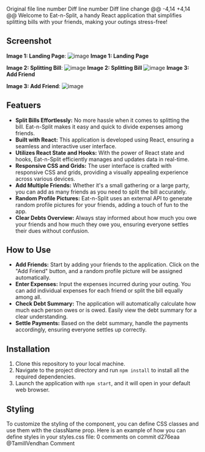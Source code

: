 
Original file line number 	Diff line number 	Diff line change
@@ -4,14 +4,14 @@
Welcome to Eat-n-Split, a handy React application that simplifies splitting bills with your friends, making your outings stress-free!

## Screenshot

**Image 1: Landing Page**:
![image](https://github.com/anshumansinha18/Eat-N-Split/assets/39727166/3ac3ec6a-a22b-4df3-9e7d-a8c03666b8e1)
**Image 1: Landing Page**

**Image 2: Splitting Bill**:
![image](https://github.com/anshumansinha18/Eat-N-Split/assets/39727166/752e0c3a-0a89-4470-8119-2a21d3e1eed2)
**Image 2: Splitting Bill**
![image](https://github.com/anshumansinha18/Eat-N-Split/assets/39727166/b21eef36-ac93-4f42-8e57-df6dc4630503)
**Image 3: Add Friend**

**Image 3: Add Friend**:
![image](https://github.com/anshumansinha18/Eat-N-Split/assets/39727166/b21eef36-ac93-4f42-8e57-df6dc4630503)


## Featuers
- **Split Bills Effortlessly:** No more hassle when it comes to splitting the bill. Eat-n-Split makes it easy and quick to divide expenses among friends.
- **Built with React:** This application is developed using React, ensuring a seamless and interactive user interface.
- **Utilizes React State and Hooks:** With the power of React state and hooks, Eat-n-Split efficiently manages and updates data in real-time.
- **Responsive CSS and Grids:** The user interface is crafted with responsive CSS and grids, providing a visually appealing experience across various devices.
- **Add Multiple Friends:** Whether it's a small gathering or a large party, you can add as many friends as you need to split the bill accurately.
- **Random Profile Pictures:** Eat-n-Split uses an external API to generate random profile pictures for your friends, adding a touch of fun to the app.
- **Clear Debts Overview:** Always stay informed about how much you owe your friends and how much they owe you, ensuring everyone settles their dues without confusion.
##  How to Use
- **Add Friends:** Start by adding your friends to the application. Click on the "Add Friend" button, and a random profile picture will be assigned automatically.
- **Enter Expenses:** Input the expenses incurred during your outing. You can add individual expenses for each friend or split the bill equally among all.
- **Check Debt Summary:** The application will automatically calculate how much each person owes or is owed. Easily view the debt summary for a clear understanding.
- **Settle Payments:** Based on the debt summary, handle the payments accordingly, ensuring everyone settles up correctly.
## Installation
1. Clone this repository to your local machine.
2. Navigate to the project directory and run `npm install` to install all the required dependencies.
3. Launch the application with `npm start`, and it will open in your default web browser.
## Styling
To customize the styling of the component, you can define CSS classes and use them with the className prop. Here is an example of how you can define styles in your styles.css file:
0 comments on commit d276eaa
@TamillVendhan
Comment
